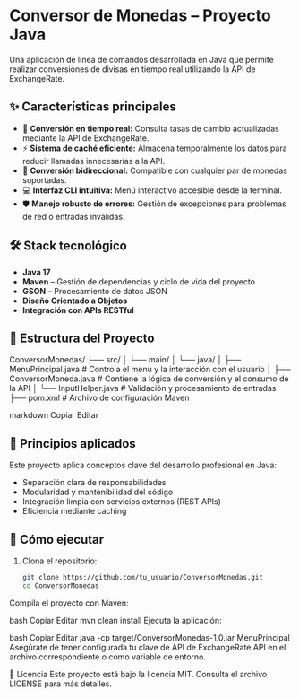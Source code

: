 # Conversor de Monedas – Proyecto Java

Una aplicación de línea de comandos desarrollada en Java que permite realizar conversiones de divisas en tiempo real utilizando la API de ExchangeRate.

## ✨ Características principales

- 🔄 **Conversión en tiempo real:** Consulta tasas de cambio actualizadas mediante la API de ExchangeRate.
- ⚡ **Sistema de caché eficiente:** Almacena temporalmente los datos para reducir llamadas innecesarias a la API.
- 🔁 **Conversión bidireccional:** Compatible con cualquier par de monedas soportadas.
- 💻 **Interfaz CLI intuitiva:** Menú interactivo accesible desde la terminal.
- 🛡️ **Manejo robusto de errores:** Gestión de excepciones para problemas de red o entradas inválidas.

## 🛠️ Stack tecnológico

- **Java 17**
- **Maven** – Gestión de dependencias y ciclo de vida del proyecto
- **GSON** – Procesamiento de datos JSON
- **Diseño Orientado a Objetos**
- **Integración con APIs RESTful**

## 📁 Estructura del Proyecto

ConversorMonedas/
├── src/
│ └── main/
│ └── java/
│ ├── MenuPrincipal.java # Controla el menú y la interacción con el usuario
│ ├── ConversorMoneda.java # Contiene la lógica de conversión y el consumo de la API
│ └── InputHelper.java # Validación y procesamiento de entradas
├── pom.xml # Archivo de configuración Maven

markdown
Copiar
Editar

## 🧠 Principios aplicados

Este proyecto aplica conceptos clave del desarrollo profesional en Java:

- Separación clara de responsabilidades
- Modularidad y mantenibilidad del código
- Integración limpia con servicios externos (REST APIs)
- Eficiencia mediante caching

## 🚀 Cómo ejecutar

1. Clona el repositorio:

   ```bash
   git clone https://github.com/tu_usuario/ConversorMonedas.git
   cd ConversorMonedas
Compila el proyecto con Maven:

bash
Copiar
Editar
mvn clean install
Ejecuta la aplicación:

bash
Copiar
Editar
java -cp target/ConversorMonedas-1.0.jar MenuPrincipal
Asegúrate de tener configurada tu clave de API de ExchangeRate API en el archivo correspondiente o como variable de entorno.

📄 Licencia
Este proyecto está bajo la licencia MIT. Consulta el archivo LICENSE para más detalles.
